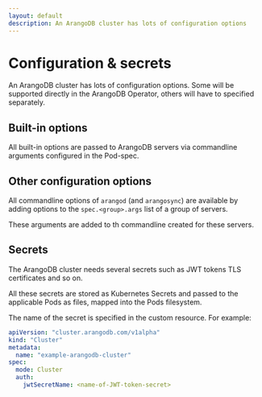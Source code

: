 ```yaml
---
layout: default
description: An ArangoDB cluster has lots of configuration options
---
```


# Configuration & secrets

An ArangoDB cluster has lots of configuration options.
Some will be supported directly in the ArangoDB Operator,
others will have to specified separately.

## Built-in options

All built-in options are passed to ArangoDB servers via commandline
arguments configured in the Pod-spec.

## Other configuration options

All commandline options of `arangod` (and `arangosync`) are available
by adding options to the `spec.<group>.args` list of a group
of servers.

These arguments are added to th commandline created for these servers.

## Secrets

The ArangoDB cluster needs several secrets such as JWT tokens
TLS certificates and so on.

All these secrets are stored as Kubernetes Secrets and passed to
the applicable Pods as files, mapped into the Pods filesystem.

The name of the secret is specified in the custom resource.
For example:

```yaml
apiVersion: "cluster.arangodb.com/v1alpha"
kind: "Cluster"
metadata:
  name: "example-arangodb-cluster"
spec:
  mode: Cluster
  auth:
    jwtSecretName: <name-of-JWT-token-secret>
```

